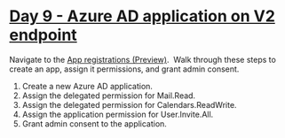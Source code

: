 # [Day 9 - Azure AD application on V2 endpoint](https://developer.microsoft.com/en-us/graph/blogs/30daysmsgraph-day-9-azure-ad-applications-on-v2-endpoint)

Navigate to the [App registrations (Preview)](https://aka.ms/AppRegistrationsPreview).  Walk through these steps to create an app, assign it permissions, and grant admin consent.

1. Create a new Azure AD application.
1. Assign the delegated permission for Mail.Read.
1. Assign the delegated permission for Calendars.ReadWrite.
1. Assign the application permission for User.Invite.All.
1. Grant admin consent to the application.